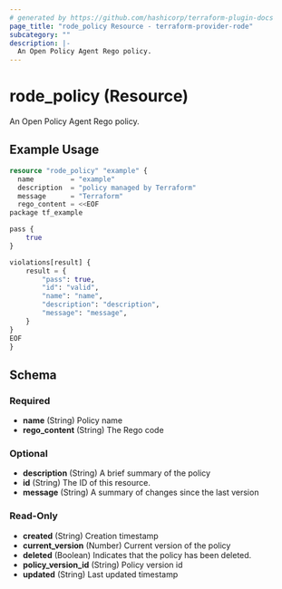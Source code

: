 ```yaml
---
# generated by https://github.com/hashicorp/terraform-plugin-docs
page_title: "rode_policy Resource - terraform-provider-rode"
subcategory: ""
description: |-
  An Open Policy Agent Rego policy.
---
```


# rode_policy (Resource)

An Open Policy Agent Rego policy.

## Example Usage

```terraform
resource "rode_policy" "example" {
  name         = "example"
  description  = "policy managed by Terraform"
  message      = "Terraform"
  rego_content = <<EOF
package tf_example

pass {
    true
}

violations[result] {
	result = {
		"pass": true,
		"id": "valid",
		"name": "name",
		"description": "description",
		"message": "message",
	}
}
EOF
}
```

<!-- schema generated by tfplugindocs -->
## Schema

### Required

- **name** (String) Policy name
- **rego_content** (String) The Rego code

### Optional

- **description** (String) A brief summary of the policy
- **id** (String) The ID of this resource.
- **message** (String) A summary of changes since the last version

### Read-Only

- **created** (String) Creation timestamp
- **current_version** (Number) Current version of the policy
- **deleted** (Boolean) Indicates that the policy has been deleted.
- **policy_version_id** (String) Policy version id
- **updated** (String) Last updated timestamp


